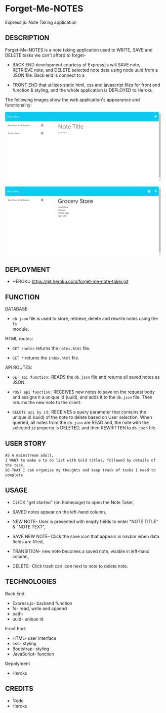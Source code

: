# Forget-Me-NOTES
Express.js: Note Taking application


## DESCRIPTION

Forget-Me-NOTES is a note taking application used to WRITE, SAVE and DELETE tasks we can't afford to forget- 

* BACK END development courtesy of Express.js will SAVE note, RETRIEVE note, and DELETE
  selected note data using node uuid from a JSON file. Back end is connect to a   

* FRONT END that utilizes static html, css and javascript files for front end function & 
  styling, and the whole application is DEPLOYED to Heroku.


The following images show the web application's appearance and functionality:

![Existing notes are listed in the left-hand column with empty fields on the right-hand side for the new note’s title and text.](./Assets/images/Note%20Taker%20(2).png)

![Note titled “Bank Fraud & Tax Evasion” reads, “DEPOSIT: $999,900 off shore, $100 locally, report $10" and save icon appears top right nav bar.](./Assets/images/Note%20Taker%20image%201.png)


## DEPLOYMENT
* HEROKU https://git.heroku.com/forget-me-note-taker.git


## FUNCTION

DATABASE:

* `db.json` file is used to store, retrieve, delete and rewrite notes using the `fs`    
            module.


HTML routes:

* `GET /notes` returns the `notes.html` file.

* `GET *` returns the `index.html` file.


API ROUTES:

* `GET api function:`  READS the `db.json` file and returns all saved notes as JSON.

* `POST api function:` RECEIVES new notes to save on the request body and assigns it a 
                       unique id (uuid), and adds it to the `db.json` file. Then returns the new note to the client.

* `DELETE api by id:`  RECEIVES a query parameter that contains the unique id (uuid) of 
                       the note to delete based on User selection. When queried, all notes
                       from the `db.json` are READ and, the note with the selected `id` 
                       property is DELETED, and then REWRITTEN to `db.json` file.



## USER STORY
```
AS A mainstream adult,
I WANT to make a to do list with bold titles, followed by details of the task,
SO THAT I can organize my thoughts and keep track of tasks I need to complete
```

## USAGE

* CLICK "get started" (on homepage) to open the Note Taker,

* SAVED notes appear on the left-hand column, 

* NEW NOTE- User is presented with empty fields to enter "NOTE TITLE" & "NOTE TEXT", 

* SAVE NEW NOTE- Click the save icon that appears in navbar when data fields are filled, 

* TRANSITION- new note becomes a saved note, visable in left-hand column,

* DELETE- Click trash can icon next to note to delete note.


## TECHNOLOGIES

Back End:
* Express.js- backend function
* fs- read, write and append
* path- 
* uuid- unique id

Front End:
* HTML- user interface
* css- styling
* Bootstrap- styling
* JavaScript- function

Depolyment
* Heroku


## CREDITS

* Node
* Heroku














